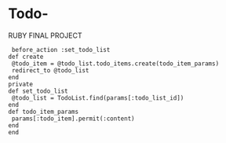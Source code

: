 # Todo-
RUBY FINAL PROJECT

```lass TodoItemsController < ApplicationController
 before_action :set_todo_list
def create
 @todo_item = @todo_list.todo_items.create(todo_item_params)
 redirect_to @todo_list
end
private
def set_todo_list
 @todo_list = TodoList.find(params[:todo_list_id])
end
def todo_item_params
 params[:todo_item].permit(:content)
end
end  

